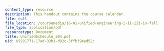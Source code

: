 ```yaml
---
content_type: resource
description: This handout contains the course calendar.
file: null
file_location: /coursemedia/16-01-unified-engineering-i-ii-iii-iv-fall-2005-spring-2006/8929177117ad02b1d92c5ffb394ad52c_UnifiedSchedule_S04.pdf
file_type: application/pdf
resourcetype: Document
title: UnifiedSchedule_S04.pdf
uid: 89291771-17ad-02b1-d92c-5ffb394ad52c
---
```

